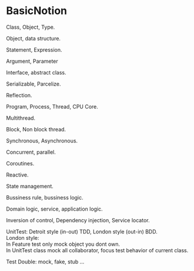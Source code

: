 # BasicNotion

Class, Object, Type.

Object, data structure.

Statement, Expression.

Argument, Parameter

Interface, abstract class.

Serializable, Parcelize.

Reflection.

Program, Process, Thread, CPU Core.

Multithread.

Block, Non block thread.

Synchronous, Asynchronous.

Concurrent, parallel.

Coroutines.

Reactive.

State management.

Bussiness rule, bussiness logic.

Domain logic, service, application logic.

Inversion of control, Dependency injection, Service locator.

UnitTest: Detroit style (in-out) TDD, London style (out-in) BDD.  
London style:  
In Feature test only mock object you dont own.  
In UnitTest class mock all collaborator, focus test behavior of current class.

Test Double: mock, fake, stub ...
